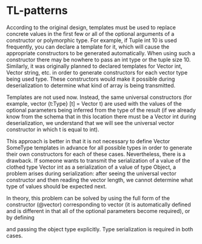 # TL-patterns

According to the original design, templates must be used to replace concrete values in the first few or all of the optional arguments of a constructor or polymorphic type. For example, if Tuple int 10 is used frequently, you can declare a template for it, which will cause the appropriate constructors to be generated automatically. When using such a constructor there may be nowhere to pass an int type or the tuple size 10. Similarly, it was originally planned to declared templates for Vector int, Vector string, etc. in order to generate constructors for each vector type being used type. These constructors would make it possible during deserialization to determine what kind of array is being transmitted.

Templates are not used now. Instead, the same universal constructors (for example, vector {t:Type} [t] = Vector t) are used with the values of the optional parameters being inferred from the type of the result (if we already know from the schema that in this location there must be a Vector int during deserialization, we understand that we will see the universal vector constructor in which t is equal to int).

This approach is better in that it is not necessary to define Vector SomeType templates in advance for all possible types in order to generate their own constructors for each of these cases. Nevertheless, there is a drawback. If someone wants to transmit the serialization of a value of the clothed type Vector int as a serialization of a value of type Object, a problem arises during serialization: after seeing the universal vector constructor and then reading the vector length, we cannot determine what type of values should be expected next.

In theory, this problem can be solved by using the full form of the constructor (@vector) corresponding to vector (it is automatically defined and is different in that all of the optional parameters become required), or by defining

and passing the object type explicitly. Type serialization is required in both cases.

